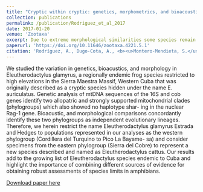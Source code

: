 ```yaml
---
title: "Cryptic within cryptic: genetics, morphometrics, and bioacoustics delimitate a new species of Eleutherodactylus (Anura: Eleutherodactylidae) from Eastern Cuba"
collection: publications
permalink: /publication/Rodriguez_et_al_2017
date: 2017-01-20
venue: 'Zootaxa'
excerpt: Due to extreme morphological similarities some species remain undetected to the eyes of taxonomists and when discovered, often by the application of more refined techniques or increased sampling effort, are termed cryptic species. Among animals, such taxonomic discoveries are more frequent in nocturnal taxa, like arthropods and amphibians, which often rely on chemical or acoustic cues for communication and provide scarce information to our visually-oriented brain (Bickford, et al., 2006). The definition of a species as cryptic is to certain degree subjective, i.e., subtle morphological differences might be obvious to specialists but remain undetected by untrained observers. Yet, there is little doubt that a large number of truly cryptic species exist, and amphibians are an animal group where this phenomenon has become obvious in the past decades ...
paperurl: 'https://doi.org/10.11646/zootaxa.4221.5.1'
citation: 'Rodríguez, A., Dugo-Cota, A., <b><u>Montero-Mendieta, S.</u></b>, Alonso, R., Vences, M., Vilà, C. (2017). Cryptic within cryptic: genetics, morphometrics, and bioacoustics delimitate a new species of Eleutherodactylus (Anura: Eleutherodactylidae) from Eastern Cuba. <i>Zootaxa</i>, 4221(5): 501–522'
---
```

We studied the variation in genetics, bioacustics, and morphology in Eleutherodactylus glamyrus, a regionally endemic frog species restricted to high elevations in the Sierra Maestra Massif, Western Cuba that was originally described as a cryptic species hidden under the name E. auriculatus. Genetic analysis of mtDNA sequences of the 16S and cob genes identify two allopatric and strongly supported mitochondrial clades (phylogroups) which also showed no haplotype shar- ing in the nuclear Rag-1 gene. Bioacustic, and morphological comparisons concordantly identify these two phylogroups as independent evolutionary lineages. Therefore, we herein restrict the name Eleutherodactylus glamyrus Estrada and Hedges to populations represented in our analyses as the western phylogroup (Cordillera del Turquino to Pico La Bayame- sa) and consider specimens from the eastern phylogroup (Sierra del Cobre) to represent a new species described and named as Eleutherodactylus cattus. Our results add to the growing list of Eleutherodactylus species endemic to Cuba and highlight the importance of combining different sources of evidence for obtaining robust assessments of species limits in amphibians.

[Download paper here](https://santiagomonteromendieta.github.io/files/Rodriguez_et_al_2017.pdf)
